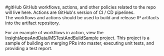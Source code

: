 #gitHub
GitHub workflows, actions, and other policies related to the repo will live here. 
Actions are GitHub's version of CI / CD pipelines.  
The workflows and actions should be used to build and release IP artifacts into the artifact repository.

For an example of workflows in action, view the [InsightAppsAndData/MSTestAndBuildSample](https://github.com/InsightAppsAndData/MSTestAndBuildSample) project. 
This project is a sample of building on merging PRs into master, executing unit tests, and providing a test report.